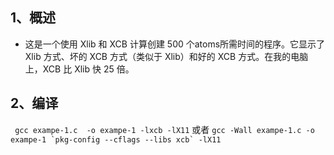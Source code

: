 ## 1、概述
* 这是一个使用 Xlib 和 XCB 计算创建 500 个atoms所需时间的程序。它显示了 Xlib 方式、坏的 XCB 方式（类似于 Xlib）和好的 XCB 方式。在我的电脑上，XCB 比 Xlib 快 25 倍。

## 2、编译
``` gcc exampe-1.c  -o exampe-1 -lxcb -lX11```
或者
```gcc -Wall exampe-1.c -o exampe-1 `pkg-config --cflags --libs xcb` -lX11```